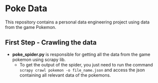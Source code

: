 # Poke Data
This repository contains a personal data engineering project using data from the game Pokemon. 
## First Step - Crawling the data
- **poke_spider.py** is responsible for getting all the data from the game pokemon using scrapy lib.   
  - To get the output of the spider, you just need to run the command `scrapy crawl pokemon -o file_name.json` and access the json containing all relevant data of the pokemons.

